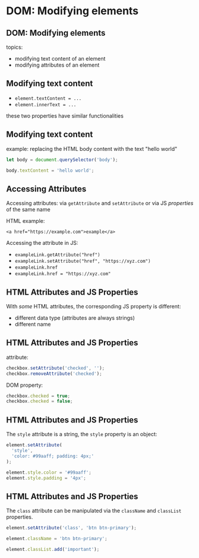 # DOM: Modifying elements

## DOM: Modifying elements

topics:

- modifying text content of an element
- modifying attributes of an element

## Modifying text content

- `element.textContent = ...`
- `element.innerText = ...`

these two properties have similar functionalities

## Modifying text content

example: replacing the HTML body content with the text "hello world"

```js
let body = document.querySelector('body');

body.textContent = 'hello world';
```

## Accessing Attributes

Accessing attributes: via `getAttribute` and `setAttribute` or via JS _properties_ of the same name

HTML example:

`<a href="https://example.com">example</a>`

Accessing the attribute in JS:

- `exampleLink.getAttribute("href")`
- `exampleLink.setAttribute("href", "https://xyz.com")`
- `exampleLink.href`
- `exampleLink.href = "https://xyz.com"`

## HTML Attributes and JS Properties

With _some_ HTML attributes, the corresponding JS property is different:

- different data type (attributes are always strings)
- different name

## HTML Attributes and JS Properties

attribute:

```js
checkbox.setAttribute('checked', '');
checkbox.removeAttribute('checked');
```

DOM property:

```js
checkbox.checked = true;
checkbox.checked = false;
```

## HTML Attributes and JS Properties

The `style` attribute is a string, the `style` property is an object:

```js
element.setAttribute(
  'style',
  'color: #99aaff; padding: 4px;'
);
```

```js
element.style.color = '#99aaff';
element.style.padding = '4px';
```

## HTML Attributes and JS Properties

The `class` attribute can be manipulated via the `className` and `classList` properties.

```js
element.setAttribute('class', 'btn btn-primary');
```

```js
element.className = 'btn btn-primary';

element.classList.add('important');
```
